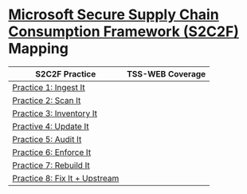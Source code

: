 # [Microsoft Secure Supply Chain Consumption Framework (S2C2F)](https://www.microsoft.com/en-us/securityengineering/sdl/s2c2f) Mapping

| S2C2F Practice  | TSS-WEB Coverage |
| ------------- | ------------- |
| [Practice 1: Ingest It](https://github.com/ossf/s2c2f/blob/main/specification/framework.md#practice-1-ingest-it) |  |
| [Practice 2: Scan It](https://github.com/ossf/s2c2f/blob/main/specification/framework.md#practice-2-scan-it) |  |
| [Practice 3: Inventory It](https://github.com/ossf/s2c2f/blob/main/specification/framework.md#practice-3-inventory-it) |  |
| [Practive 4: Update It](https://github.com/ossf/s2c2f/blob/main/specification/framework.md#practice-4-update-it) |  |
| [Practice 5: Audit It](https://github.com/ossf/s2c2f/blob/main/specification/framework.md#practice-5-audit-it) |  |
| [Practice 6: Enforce It](https://github.com/ossf/s2c2f/blob/main/specification/framework.md#practice-6-enforce-it) |  |
| [Practice 7: Rebuild It](https://github.com/ossf/s2c2f/blob/main/specification/framework.md#practice-7-rebuild-it) |  |
| [Practice 8: Fix It + Upstream](https://github.com/ossf/s2c2f/blob/main/specification/framework.md#practice-8-fix-it--upstream) |  |

